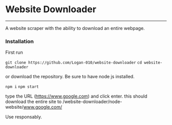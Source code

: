 # Website Downloader

---

A website scraper with the ability to download an entire webpage. 

### Installation

First run

`git clone https://github.com/Logan-010/website-downloader`
`cd website-downloader`

or download the repository.
Be sure to have node js installed.

`npm i`
`npm start`

type the URL (https://www.google.com) and click enter.
this should download the entire site to /website-downloader/node-website/www.google.com/

Use responsably.
